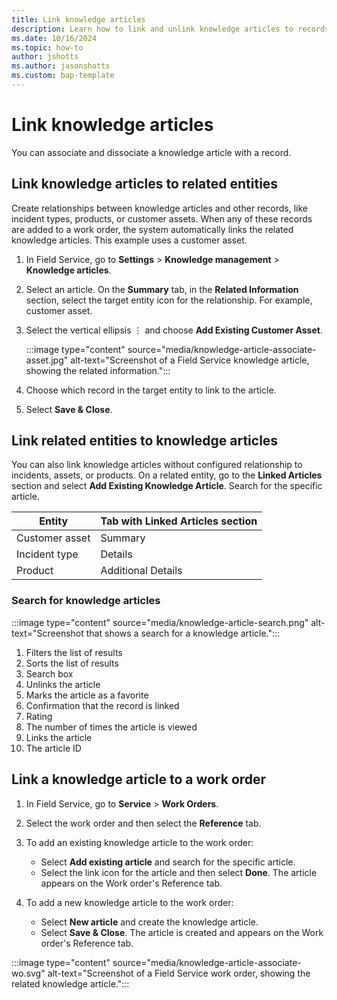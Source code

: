 ```yaml
---
title: Link knowledge articles
description: Learn how to link and unlink knowledge articles to records in Dynamics 365 Field Service.
ms.date: 10/16/2024
ms.topic: how-to
author: jshotts
ms.author: jasonshotts
ms.custom: bap-template
---
```


# Link knowledge articles

You can associate and dissociate a knowledge article with a record.

## Link knowledge articles to related entities

Create relationships between knowledge articles and other records, like incident types, products, or customer assets. When any of these records are added to a work order, the system automatically links the related knowledge articles. This example uses a customer asset.

1. In Field Service, go to **Settings** > **Knowledge management** > **Knowledge articles**.

1. Select an article. On the **Summary** tab, in the **Related Information** section, select the target entity icon for the relationship. For example, customer asset.

1. Select the vertical ellipsis &vellip; and choose **Add Existing Customer Asset**.

   :::image type="content" source="media/knowledge-article-associate-asset.jpg" alt-text="Screenshot of a Field Service knowledge article, showing the related information.":::

1. Choose which record in the target entity to link to the article.

1. Select **Save & Close**.

## Link related entities to knowledge articles

You can also link knowledge articles without configured relationship to incidents, assets, or products. On a related entity, go to the **Linked Articles** section and select **Add Existing Knowledge Article**. Search for the specific article.

| Entity  | Tab with Linked Articles section |
| --------| ---------------------------- |
| Customer asset | Summary |
| Incident type | Details |
| Product | Additional Details |

### Search for knowledge articles

:::image type="content" source="media/knowledge-article-search.png" alt-text="Screenshot that shows a search for a knowledge article.":::

1. Filters the list of results
1. Sorts the list of results
1. Search box
1. Unlinks the article
1. Marks the article as a favorite
1. Confirmation that the record is linked
1. Rating
1. The number of times the article is viewed
1. Links the article
1. The article ID

## Link a knowledge article to a work order

1. In Field Service, go to **Service** > **Work Orders**.

1. Select the work order and then select the **Reference** tab.

1. To add an existing knowledge article to the work order:

   - Select **Add existing article** and search for the specific article.
   - Select the link icon for the article and then select **Done**. The article appears on the Work order's Reference tab.

1. To add a new knowledge article to the work order:

   - Select **New article** and create the knowledge article.
   - Select **Save & Close**. The article is created and appears on the Work order's Reference tab.

:::image type="content" source="media/knowledge-article-associate-wo.svg" alt-text="Screenshot of a Field Service work order, showing the related knowledge article.":::
